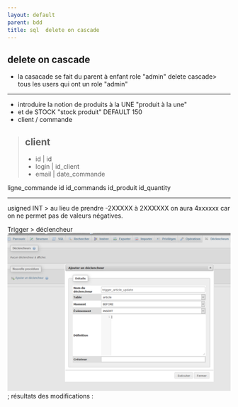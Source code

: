 ```yaml
---
layout: default
parent: bdd
title: sql  delete on cascade
--- 
```


## delete on cascade
- la casacade se fait du parent à enfant
role "admin" delete cascade> tous les users qui ont un role "admin"

--- 
- introduire la notion de produits à la UNE "produit à la une"
- et de STOCK "stock produit" DEFAULT 150
- client / commande
 > client
 > ----
 > - id     | id
 > - login  | id_client
 > - email  | date_commande
 
 ligne_commande
 id
 id_commands
 id_produit
 id_quantity
 
 ---- 
 
 usigned INT > au lieu de prendre -2XXXXX à 2XXXXXX on aura 4xxxxxx car on ne permet pas de valeurs négatives.
 
 Trigger > déclencheur
 ![création phpMyAdmin](trigger.PNG);
 résultats des modifications : 